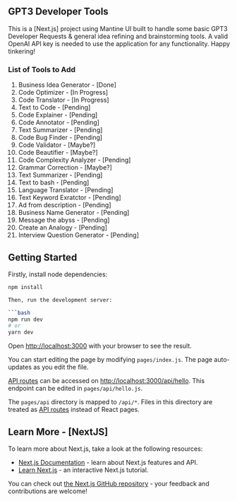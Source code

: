 ## GPT3 Developer Tools

This is a [Next.js] project using Mantine UI built to handle some basic GPT3 Developer Requests & general idea refining and brainstorming tools. A valid OpenAI API key is needed to use the application for any functionality. Happy tinkering!

### List of Tools to Add

1.  Business Idea Generator - [Done]
2.  Code Optimizer - [In Progress]
3.  Code Translator - [In Progress]
4.  Text to Code - [Pending]
5.  Code Explainer - [Pending]
6.  Code Annotator - [Pending]
7.  Text Summarizer - [Pending]
8.  Code Bug Finder - [Pending]
9.  Code Validator - [Maybe?]
10. Code Beautifier - [Maybe?]
11. Code Complexity Analyzer - [Pending]
12. Grammar Correction - [Maybe?]
13. Text Summarizer - [Pending]
14. Text to bash - [Pending]
15. Language Translator - [Pending]
16. Text Keyword Exratctor - [Pending]
17. Ad from description - [Pending]
18. Business Name Generator - [Pending]
19. Message the abyss - [Pending]
20. Create an Analogy - [Pending]
21. Interview Question Generator - [Pending]

## Getting Started

Firstly, install node dependencies:

```bash
npm install

Then, run the development server:

```bash
npm run dev
# or
yarn dev
```

Open [http://localhost:3000](http://localhost:3000) with your browser to see the result.

You can start editing the page by modifying `pages/index.js`. The page auto-updates as you edit the file.

[API routes](https://nextjs.org/docs/api-routes/introduction) can be accessed on [http://localhost:3000/api/hello](http://localhost:3000/api/hello). This endpoint can be edited in `pages/api/hello.js`.

The `pages/api` directory is mapped to `/api/*`. Files in this directory are treated as [API routes](https://nextjs.org/docs/api-routes/introduction) instead of React pages.

## Learn More - [NextJS]

To learn more about Next.js, take a look at the following resources:

- [Next.js Documentation](https://nextjs.org/docs) - learn about Next.js features and API.
- [Learn Next.js](https://nextjs.org/learn) - an interactive Next.js tutorial.

You can check out [the Next.js GitHub repository](https://github.com/vercel/next.js/) - your feedback and contributions are welcome!
